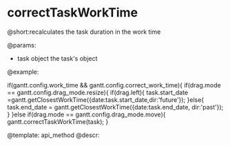 correctTaskWorkTime
=============
@short:recalculates the task duration in the work time
	

@params:
- task	object	the task's object





@example:

if(gantt.config.work_time && gantt.config.correct_work_time){
	if(drag.mode == gantt.config.drag_mode.resize){
		if(drag.left){
			task.start_date =gantt.getClosestWorkTime({date:task.start_date,dir:'future'});
		}else{
			task.end_date = gantt.getClosestWorkTime({date:task.end_date, dir:'past'});
		}
	}else if(drag.mode == gantt.config.drag_mode.move){
		gantt.correctTaskWorkTime(task);
}       
            
@template:	api_method
@descr:

